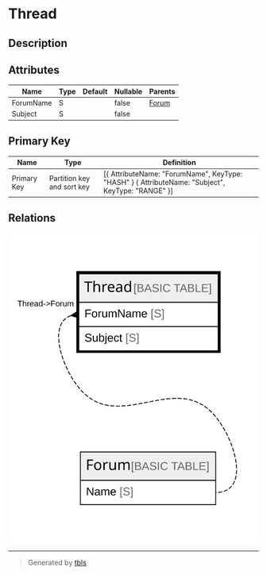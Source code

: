 # Thread

## Description

## Attributes

| Name | Type | Default | Nullable | Parents |
| ---- | ---- | ------- | -------- | ------- |
| ForumName | S |  | false | [Forum](Forum.md) |
| Subject | S |  | false |  |

## Primary Key

| Name | Type | Definition |
| ---- | ---- | ---------- |
| Primary Key | Partition key and sort key | [{ AttributeName: "ForumName", KeyType: "HASH" } { AttributeName: "Subject", KeyType: "RANGE" }] |

## Relations

![er](Thread.svg)

---

> Generated by [tbls](https://github.com/k1LoW/tbls)
